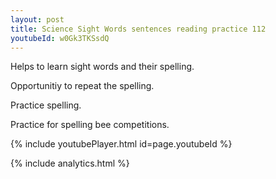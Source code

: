 ```yaml
---
layout: post
title: Science Sight Words sentences reading practice 112
youtubeId: w0Gk3TKSsdQ
---
```

 
 
Helps to learn sight words and their spelling.

Opportunitiy to repeat the spelling. 

Practice spelling. 
 
Practice for spelling bee competitions. 
 
{% include youtubePlayer.html id=page.youtubeId %}
 
 
{% include analytics.html %}